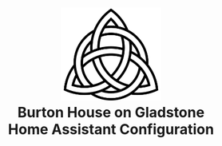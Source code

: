 <h1 align="center">
  <a name="logo" href="http://slacker-labs.com"><img src="https://github.com/jkevinburton/homeassistant-config/blob/main/images/celtic-knot.png" alt="Burton on Gladstone" width="200"></a>
  <br>
  Burton House on Gladstone
  <br>
  Home Assistant Configuration
</h1>